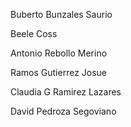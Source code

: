Buberto Bunzales Saurio

Beele Coss

Antonio  Rebollo Merino

Ramos Gutierrez Josue

Claudia G Ramirez Lazares

David Pedroza Segoviano
